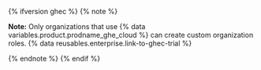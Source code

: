 {% ifversion ghec %}
{% note %}

**Note:** Only organizations that use {% data variables.product.prodname_ghe_cloud %} can create custom organization roles. {% data reusables.enterprise.link-to-ghec-trial %}

{% endnote %}
{% endif %}
